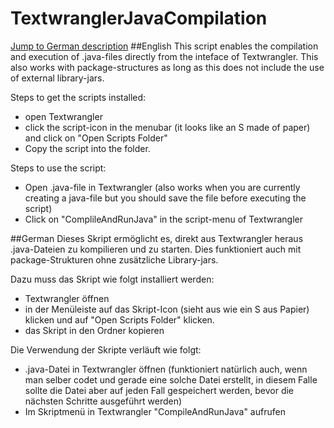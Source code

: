 # TextwranglerJavaCompilation
[Jump to German description](#de)
<a name="en"></a>
##English
This script enables the compilation and execution of .java-files directly from the 
inteface of Textwrangler. This also works with package-structures as long as this does
not include the use of external library-jars.

Steps to get the scripts installed:
- open Textwrangler
- click the script-icon in the menubar (it looks like an S made of paper) and click on 
 "Open Scripts Folder"
- Copy the script into the folder.

Steps to use the script:
- Open .java-file in Textwrangler (also works when you are currently creating a java-file
 but you should save the file before executing the script)
- Click on "ComplileAndRunJava" in the script-menu of Textwrangler

<a name="de"></a>
##German
Dieses Skript ermöglicht es, direkt aus Textwrangler heraus .java-Dateien zu kompilieren
und zu starten. Dies funktioniert auch mit package-Strukturen ohne zusätzliche
Library-jars.

Dazu muss das Skript wie folgt installiert werden:
-	Textwrangler öffnen
- 	in der Menüleiste auf das Skript-Icon (sieht aus wie ein S aus Papier) klicken und auf
	"Open Scripts Folder" klicken.
-	das Skript in den Ordner kopieren

Die Verwendung der Skripte verläuft wie folgt:
-	.java-Datei in Textwrangler öffnen (funktioniert natürlich auch, wenn man selber codet
	und gerade eine solche Datei erstellt, in diesem Falle sollte die Datei aber auf jeden
	Fall gespeichert werden, bevor die nächsten Schritte ausgeführt werden)
-	Im Skriptmenü in Textwrangler "CompileAndRunJava" aufrufen
